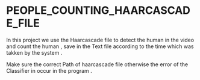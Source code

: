 # PEOPLE_COUNTING_HAARCASCADE_FILE




In this project we use the Haarcascade file to detect the human in the video and count the human , save in the Text file according 
to the time  which was takken by the system . 


Make sure the correct Path of haarcascade file otherwise the error of the Classifier in occur in the program .
